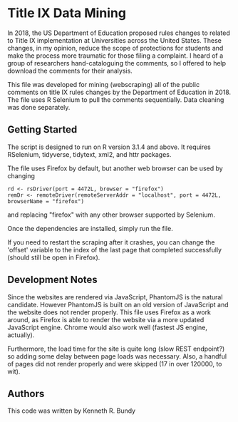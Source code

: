 # Title IX Data Mining

In 2018, the US Department of Education proposed rules changes to related to Title IX implementation at Universities across the United States.  These changes, in my opinion, reduce the scope of protections for students and make the process more traumatic for those filing a complaint.  I heard of a group of researchers hand-cataloguing the comments, so I offered to help download the comments for their analysis.  

This file was developed for mining (webscraping) all of the public comments on title IX rules changes by the Department of Education in 2018.  The file uses R Selenium to pull the comments sequentially. Data cleaning was done separately.

## Getting Started

The script is designed to run on R version 3.1.4 and above.  It requires RSelenium, tidyverse, tidytext, xml2, and httr packages.  

The file uses Firefox by default, but another web browser can be used by changing 

```
rd <- rsDriver(port = 4472L, browser = "firefox")
remDr <- remoteDriver(remoteServerAddr = "localhost", port = 4472L, browserName = "firefox")
```
 and replacing "firefox" with any other browser supported by Selenium.

Once the dependencies are installed, simply run the file.  

If you need to restart the scraping after it crashes, you can change the 'offset' variable to the index of the last page that completed successfully (should still be open in Firefox).


## Development Notes

Since the websites are rendered via JavaScript, PhantomJS is the natural candidate.  However PhantomJS is built on an old version of JavaScript and the website does not render properly.  This file uses Firefox as a work around, as Firefox is able to render the website via a more updated JavaScript engine.  Chrome would also work well (fastest JS engine, actually).

Furthermore, the load time for the site is quite long (slow REST endpoint?) so adding some delay between page loads was necessary.  Also, a handful of pages did not render properly and were skipped (17 in over 120000, to wit).  

## Authors

This code was written by Kenneth R. Bundy


